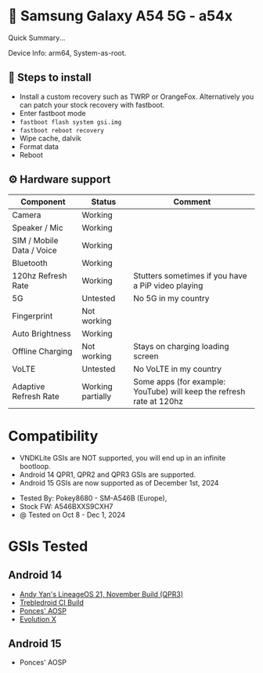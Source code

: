 

# 📱 Samsung Galaxy A54 5G - a54x
<!-- e.g. Google Pixel 6a - bluejay -->

Quick Summary...

Device Info: arm64, System-as-root. 
<!-- 
Important device info most people should know.

Device Info (arch, VNDK support):

**System-as-root | VNDK Lite | ARM64**

Hardware status summary or important caveats:

- X doesn't work, but everything else does...
- Y might not boot if...
- Z breaks Y, so...

If someone maintains presets for your device, you can tell people how to apply those. https://github.com/TrebleDroid/treble_presets
-->

## 📃 Steps to install

* Install a custom recovery such as TWRP or OrangeFox. Alternatively you can patch your stock recovery with fastboot.
* Enter fastboot mode
* `fastboot flash system gsi.img`
* `fastboot reboot recovery`
* Wipe cache, dalvik
* Format data
* Reboot
<!-- 
Most modern devices follow the generic procedure using fastboot.

fastboot flash system system-arm64-aonly-gapps-su.img
fastboot -w
fastboot reboot

Include useful info! For example: what to do if the system image is too large.
-->

## ⚙️ Hardware support

| Component                 | Status |      Comment                                              |
|---------------------------|--------|-----------------------------------------------------------|
| Camera                    | Working   | <!-- Broken due to... -->                                    |
| Speaker / Mic             | Working   | <!-- See issue #24... -->                                    |
| SIM / Mobile Data / Voice | Working     | <!-- Untested... -->                                         |
| Bluetooth                 | Working
  120hz Refresh Rate | Working | Stutters sometimes if you have a PiP video playing<!-- If you enable... -->                                    |
5G | Untested | No 5G in my country
Fingerprint | Not working
Auto Brightness | Working
Offline Charging | Not working | Stays on charging loading screen
VoLTE | Untested | No VoLTE in my country
|Adaptive Refresh Rate | Working partially| Some apps (for example: YouTube) will keep the refresh rate at 120hz

<!-- 
It's best to include as many components as you can, especially device-specific features like flip-cameras, fans, folding, etc. 

Common components may include: Camera, SIM / Mobile Data / Voice, Speaker / Mic, Bluetooth, NFC, VoLTE, Auxiliary Cameras, Wi-Fi, Sensors.

People are not interested in what works, so put what doesn't work first.
-->
# Compatibility
- VNDKLite GSIs are NOT supported, you will end up in an infinite bootloop.
- Android 14 QPR1, QPR2 and QPR3 GSIs are supported.
- Android 15 GSIs are now supported as of December 1st, 2024

* Tested By: Pokey8680 - SM-A546B (Europe),
* Stock FW: A546BXXS9CXH7
* @ Tested on Oct 8 - Dec 1, 2024
# GSIs Tested
## Android 14
* [Andy Yan's LineageOS 21, November Build (QPR3)](https://sourceforge.net/projects/andyyan-gsi/files/lineage-21-td//)
* [Trebledroid CI Build](https://github.com/TrebleDroid/treble_experimentations/releases/tag/ci-20240508) 
* [Ponces' AOSP](https://github.com/ponces/treble_aosp/releases/tag/v2024.08.16)
* [Evolution X](https://github.com/mytja/treble_evo/releases)
## Android 15
- Ponces' AOSP